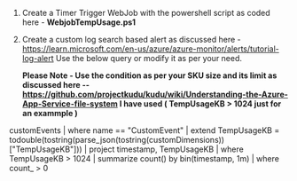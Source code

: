 1. Create a Timer Trigger WebJob with the powershell script as coded here - **WebjobTempUsage.ps1** 
2. Create a custom log search based alert as discussed here - https://learn.microsoft.com/en-us/azure/azure-monitor/alerts/tutorial-log-alert
   Use the below query or modify it as per your need.

   **Please Note - Use the condition as per your SKU size and its limit as discussed here -- https://github.com/projectkudu/kudu/wiki/Understanding-the-Azure-App-Service-file-system
   I have used ( TempUsageKB > 1024 just for an exammple )**
   
customEvents
| where name == "CustomEvent"
| extend TempUsageKB = todouble(tostring(parse_json(tostring(customDimensions))["TempUsageKB"]))
| project timestamp, TempUsageKB
| where TempUsageKB > 1024
| summarize count() by bin(timestamp, 1m)
| where count_ > 0


